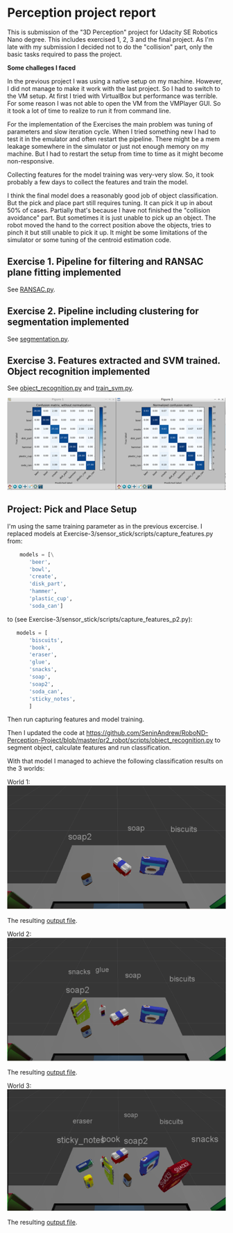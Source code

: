# Perception project report

This is submission of the "3D Perception" project for Udacity SE Robotics Nano degree. This includes exercised 1, 2, 3 and the final project. As I'm late with my submission I decided not to do the "collision" part, only the basic tasks required to pass the project. 

**Some challeges I faced**

In the previous project I was using a native setup on my machine. However, I did not manage to make it work with the last project. So I had to switch to the VM setup. At first I tried with VirtualBox but performance was terrible. For some reason I was not able to open the VM from the VMPlayer GUI. So it took a lot of time to realize to run it from command line.

For the implementation of the Exercises the main problem was tuning of parameters and slow iteration cycle. When I tried something new I had to test it in the emulator and often restart the pipeline. There might be a mem leakage somewhere in the simulator or just not enough memory on my machine. But I had to restart the setup from time to time as it might become non-responsive. 

Collecting features for the model training was very-very slow. So, it took probably a few days to collect the features and train the model. 

I think the final model does a reasonably good job of object classification. But the pick and place part still requires tuning. It can pick it up in about 50% of cases. Partially that's because I have not finished the "collision avoidance" part. But sometimes it is just unable to pick up an object. The robot moved the hand to the correct position above the objects, tries to pinch it but still unable to pick it up. It might be some limitations of the simulator or some tuning of the centroid estimation code. 

## Exercise 1. Pipeline for filtering and RANSAC plane fitting implemented
See [RANSAC.py](https://github.com/SeninAndrew/RoboND-Perception-Project/blob/master/Exercise-1/RANSAC.py).

## Exercise 2. Pipeline including clustering for segmentation implemented
See [segmentation.py](https://github.com/SeninAndrew/RoboND-Perception-Project/blob/master/Exercise-2/sensor_stick/scripts/segmentation.py).

## Exercise 3. Features extracted and SVM trained. Object recognition implemented
See [object_recognition.py](https://github.com/SeninAndrew/RoboND-Perception-Project/blob/master/Exercise-3/sensor_stick/scripts/object_recognition.py) and [train_svm.py](https://github.com/SeninAndrew/RoboND-Perception-Project/blob/master/Exercise-3/sensor_stick/scripts/train_svm.py).

![Example 3 confusion matrix](https://github.com/SeninAndrew/RoboND-Perception-Project/blob/master/imgs/Example3_confusion.png)

## Project: Pick and Place Setup

I'm using the same training parameter as in the previous excercise. I replaced models at Exercise-3/sensor_stick/scripts/capture_features.py from:

```python
    models = [\
       'beer',
       'bowl',
       'create',
       'disk_part',
       'hammer',
       'plastic_cup',
       'soda_can']
```
         
to (see Exercise-3/sensor_stick/scripts/capture_features_p2.py): 

```python
   models = [
       'biscuits',
       'book',
       'eraser',
       'glue',
       'snacks',
       'soap',
       'soap2',
       'soda_can',
       'sticky_notes',
       ]
```

Then run capturing features and model training. 

Then I updated the code at https://github.com/SeninAndrew/RoboND-Perception-Project/blob/master/pr2_robot/scripts/object_recognition.py to segment object, calculate features and run classification. 

With that model I managed to achieve the following classification results on the 3 worlds:

World 1:
![World 1 image](https://github.com/SeninAndrew/RoboND-Perception-Project/blob/master/imgs/project_1.png)

The resulting [output file](https://github.com/SeninAndrew/RoboND-Perception-Project/blob/master/pr2_robot/scripts/output_1.yaml).

World 2:
![World 2 image](https://github.com/SeninAndrew/RoboND-Perception-Project/blob/master/imgs/project_2.png)

The resulting [output file](https://github.com/SeninAndrew/RoboND-Perception-Project/blob/master/pr2_robot/scripts/output_2.yaml).

World 3:
![World 3 image](https://github.com/SeninAndrew/RoboND-Perception-Project/blob/master/imgs/project_3.png)

The resulting [output file](https://github.com/SeninAndrew/RoboND-Perception-Project/blob/master/pr2_robot/scripts/output_3.yaml).
